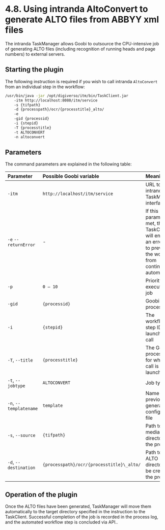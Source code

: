 # 4.8. Using intranda AltoConvert to generate ALTO files from ABBYY xml files

The intranda TaskManager allows Goobi to outsource the CPU-intensive job of generating ALTO files \(including recognition of running heads and page numbers\) to external servers.

## Starting the plugin

The following instruction is required if you wish to call intranda `AltoConvert` from an individual step in the workflow:

```bash
/usr/bin/java -jar /opt/digiverso/itm/bin/TaskClient.jar 
    -itm http://localhost:8080/itm/service 
    -s {tifpath} 
    -d {processpath}/ocr/{processtitle}_alto/ 
    -e 
    -gid {processid} 
    -i {stepid} 
    -T {processtitle} 
    -t ALTOCONVERT 
    -n altoconvert
```

## Parameters

The command parameters are explained in the following table:

| Parameter | Possible Goobi variable | Meaning |
| :--- | :--- | :--- |
| `-itm` | `http://localhost/itm/service` | URL to intranda TaskManager interface |
| `-e` `--returnError` | - | If this parameter is met, the TaskClient will end with an error code to prevent the workflow from continuing automatically |
| `-p` | `0 – 10` | Priority to execute this job |
| `-gid` | `{processid}` | Goobi process ID |
| `-i` | `{stepid}` | The workflow step ID that launches the call |
| `-T`, `--title` | `{processtitle}` | The Goobi process title for which the call is launched |
| `-t`, `--jobtype` | `ALTOCONVERT` | Job type |
| `-n`, `--templatename` | `template` | Name of previously generated configuration file |
| `-s`, `--source` | `{tifpath}` | Path to media directory for the process |
| `-d`, `--destination` | `{processpath}/ocr/{processtitle}\_alto/` | Path to the ALTO directory to be created in the process |

## Operation of the plugin

Once the ALTO files have been generated, TaskManager will move them automatically to the target directory specified in the instruction to the TaskClient. Successful completion of the job is recorded in the process log, and the automated workflow step is concluded via API..

